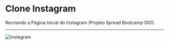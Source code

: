 # Clone Instagram

Recriando a Página Inicial do Instagram (Projeto Spread Bootcamp DIO).

---

![Instagram](https://cdn.discordapp.com/attachments/887544607599120404/966508290135715850/unknown.png)
